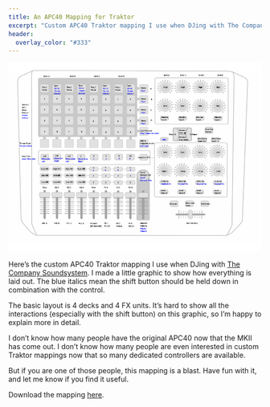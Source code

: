 ```yaml
---
title: An APC40 Mapping for Traktor
excerpt: "Custom APC40 Traktor mapping I use when DJing with The Company Soundsystem."
header:
  overlay_color: "#333"
---
```


![APC40 Traktor Mapping](/assets/images/apc40_traktor_mapping.png)

Here’s the custom APC40 Traktor mapping I use when DJing with [The Company Soundsystem](https://soundcloud.com/thecompanysoundsystem). I made a little graphic to show how everything is laid out. The blue italics mean the shift button should be held down in combination with the control.

The basic layout is 4 decks and 4 FX units. It’s hard to show all the interactions (especially with the shift button) on this graphic, so I’m happy to explain more in detail.

I don’t know how many people have the original APC40 now that the MKII has come out. I don’t know how many people are even interested in custom Traktor mappings now that so many dedicated controllers are available.

But if you are one of those people, this mapping is a blast. Have fun with it, and let me know if you find it useful.

Download the mapping [here](https://dl.dropboxusercontent.com/u/14076882/jeremysalfen/import_traktor_settings.tsi).
